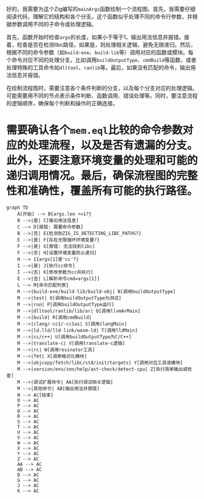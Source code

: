 好的，我需要为这个Zig编写的`mainArgs`函数绘制一个流程图。首先，我需要仔细阅读代码，理解它的结构和各个分支。这个函数似乎处理不同的命令行参数，并根据参数调用不同的子命令或处理逻辑。

首先，函数开始时检查`args`的长度，如果小于等于1，输出用法信息并报错。接着，检查是否在检测libc路径，如果是，则处理相关逻辑，避免无限递归。然后，根据不同的命令参数（如`build-exe`、`build-lib`等）调用对应的函数或模块。每个命令对应不同的处理分支，比如调用`buildOutputType`、`cmdBuild`等函数，或者处理特殊的工具命令如`dlltool`、`ranlib`等。最后，如果没有匹配的命令，输出用法信息并报错。

在绘制流程图时，需要注意各个条件判断的分支，以及每个分支对应的处理逻辑。可能需要用不同的节点表示条件判断、函数调用、错误处理等。同时，要注意流程的逻辑顺序，确保每个判断和操作的正确连接。

需要确认各个`mem.eql`比较的命令参数对应的处理流程，以及是否有遗漏的分支。此外，还要注意环境变量的处理和可能的递归调用情况。最后，确保流程图的完整性和准确性，覆盖所有可能的执行路径。
================================================
```mermaid
graph TD
    A[开始] --> B{args.len <=1?}
    B -->|是| C[输出用法信息]
    C --> D[报错: 需要命令参数]
    B -->|否| E{检测到ZIG_IS_DETECTING_LIBC_PATHS?}
    E -->|是| F{存在无限循环环境变量?}
    F -->|是| G[报错: 无法找到libc]
    F -->|否| H[设置环境变量防止递归]
    H --> I{args[1]是'cc'?}
    I -->|是| J[执行cc命令]
    I -->|否| K[修改参数为cc并执行]
    E -->|否| L[解析命令cmd=args[1]]
    L --> M{命令匹配列表}
    M -->|build-exe/build-lib/build-obj| N[调用buildOutputType]
    M -->|test| O[调用buildOutputType为测试]
    M -->|run| P[调用buildOutputType运行]
    M -->|dlltool/ranlib/lib/ar| Q[调用llvmArMain]
    M -->|build| R[调用cmdBuild]
    M -->|clang/-cc1/-cc1as| S[调用clangMain]
    M -->|ld.lld/lld-link/wasm-ld| T[调用lldMain]
    M -->|cc/c++| U[调用buildOutputType为C/C++]
    M -->|translate-c| V[调用translate-c逻辑]
    M -->|rc| W[调用resinator工具]
    M -->|fmt| X[调用格式化模块]
    M -->|objcopy/fetch/libc/std/init/targets| Y[调用对应工具或模块]
    M -->|version/env/zen/help/ast-check/detect-cpu| Z[执行简单输出或检查]
    M -->|调试扩展命令| AA[执行调试相关逻辑]
    M -->|其他命令| AB[输出用法并报错]
    N --> AC[结束]
    O --> AC
    P --> AC
    Q --> AC
    R --> AC
    S --> AC
    T --> AC
    U --> AC
    V --> AC
    W --> AC
    X --> AC
    Y --> AC
    Z --> AC
    AA --> AC
    AB --> AC
    D --> AC
    G --> AC
    J --> AC
    K --> AC
```